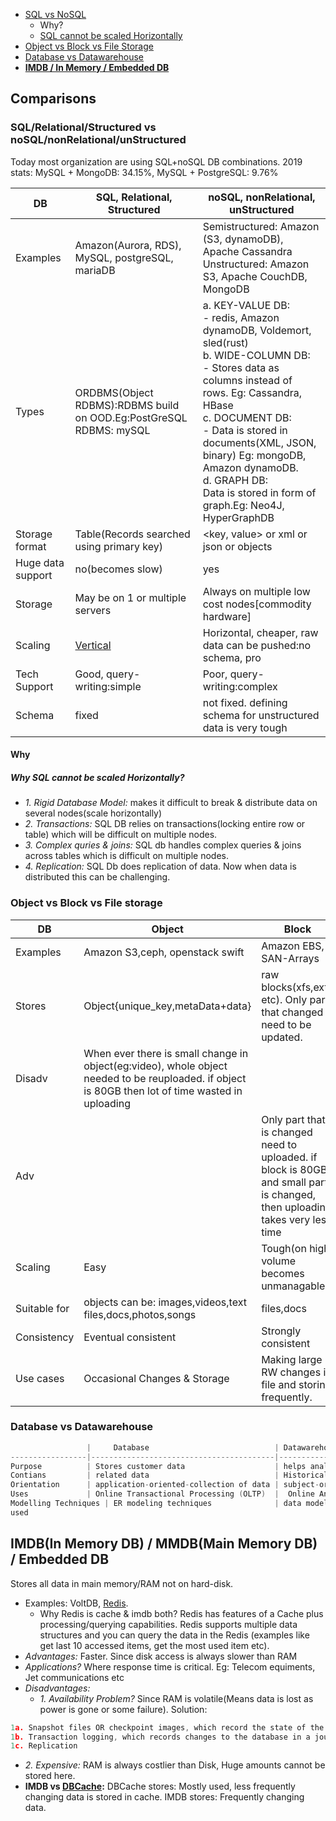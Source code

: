 - [SQL vs NoSQL](#sn)
  - Why?
  - [SQL cannot be scaled Horizontally](#s1)
- [Object vs Block vs File Storage](#obf)
- [Database vs Datawarehouse](#dd)
- **[IMDB / In Memory / Embedded DB](#i)**


## Comparisons
<a name=sn></a>
### SQL/Relational/Structured vs noSQL/nonRelational/unStructured
Today most organization are using SQL+noSQL DB combinations. 2019 stats:   MySQL + MongoDB: 34.15%,  MySQL + PostgreSQL: 9.76%

|DB| SQL, Relational, Structured | noSQL, nonRelational, unStructured |
|---|---|---|
|Examples |Amazon(Aurora, RDS), MySQL, postgreSQL, mariaDB|Semistructured: Amazon (S3, dynamoDB), Apache Cassandra<br> Unstructured: Amazon S3, Apache CouchDB, MongoDB|
|Types |ORDBMS(Object RDBMS):RDBMS build on OOD.Eg:PostGreSQL <br> RDBMS: mySQL|a. KEY-VALUE DB:<br> - redis, Amazon dynamoDB, Voldemort, sled(rust) <br> b. WIDE-COLUMN DB:<br> - Stores data as columns instead of rows. Eg: Cassandra, HBase <br> c. DOCUMENT DB: <br> - Data is stored in documents(XML, JSON, binary) Eg: mongoDB, Amazon dynamoDB. <br> d. GRAPH DB: <br> Data is stored in form of graph.Eg: Neo4J, HyperGraphDB| 
|Storage format | Table(Records searched using primary key) | <key, value> or xml or json or objects |
|Huge data support | no(becomes slow) | yes |
|Storage | May be on 1 or multiple servers | Always on multiple low cost nodes[commodity hardware] |
|Scaling | [Vertical](#s1) | Horizontal, cheaper, raw data can be pushed:no schema, pro |
|Tech Support | Good, query-writing:simple | Poor, query-writing:complex |
|Schema | fixed | not fixed. defining schema for unstructured data is very tough |

#### Why
<a name=s1></a>
##### Why SQL cannot be scaled Horizontally?
- _1. Rigid Database Model:_ makes it difficult to break & distribute data on several nodes(scale horizontally)
- _2. Transactions:_ SQL DB relies on transactions(locking entire row or table) which will be difficult on multiple nodes.
- _3. Complex quries & joins:_ SQL db handles complex queries & joins across tables which is difficult on multiple nodes.
- _4. Replication:_ SQL Db does replication of data. Now when data is distributed this can be challenging.

<a name=obf></a>
### Object vs Block vs File storage

|DB | Object | Block | File |
|---|---|---|---|
|Examples | Amazon S3,ceph, openstack swift    | Amazon EBS, SAN-Arrays   |  Amazon EFS |
|Stores |Object{unique_key,metaData+data}| raw blocks(xfs,ext4 etc). Only part that changed need to be updated. | data in file, with limited meta-data |
|Disadv|When ever there is small change in object(eg:video), whole object needed to be reuploaded. if object is 80GB then lot of time wasted in uploading|||
|Adv||Only part that is changed need to uploaded. if block is 80GB and small part is changed, then uploading takes very less time||
|Scaling | Easy | Tough(on high volume becomes unmanagable) | |
|Suitable for |objects can be: images,videos,text files,docs,photos,songs |files,docs | |
|Consistency | Eventual consistent | Strongly consistent| |
|Use cases |Occasional Changes & Storage|Making large RW changes in file and storing frequently.| |


<a name=dd></a>
### Database vs Datawarehouse
```c
                 |     Database                            | Datawarehouse
-----------------|-----------------------------------------|-------------------
Purpose          | Stores customer data                    | helps analyze data
Contians         | related data                            | Historical & commutative data
Orientation      | application-oriented-collection of data | subject-oriented collection of data
Uses             | Online Transactional Processing (OLTP)  |  Online Analytical Processing (OLAP)
Modelling Techniques | ER modeling techniques              | data modeling
used 
```

<a name=i></a>
## IMDB(In Memory DB) / MMDB(Main Memory DB) / Embedded DB
Stores all data in main memory/RAM not on hard-disk. 
- Examples: VoltDB, [Redis](/System-Design/Concepts/Cache).
  - Why Redis is cache & imdb both? Redis has features of a Cache plus processing/querying capabilities. Redis supports multiple data structures and you can query the data in the Redis (examples like get last 10 accessed items, get the most used item etc).
- *Advantages:* Faster. Since disk access is always slower than RAM
- *Applications?* Where response time is critical. Eg: Telecom equiments, Jet communications etc
- *Disadvantages:* 
  - _1. Availability Problem?_ Since RAM is volatile(Means data is lost as power is gone or some failure). Solution:
```c
1a. Snapshot files OR checkpoint images, which record the state of the database at a given moment in time.
1b. Transaction logging, which records changes to the database in a journal file
1c. Replication
```
  - _2. Expensive:_ RAM is always costlier than Disk, Huge amounts cannot be stored here.
- **IMDB vs [DBCache](/System-Design/Concepts/Cache):** DBCache stores: Mostly used, less frequently changing data is stored in cache. IMDB stores: Frequently changing data.

